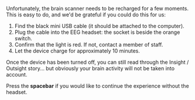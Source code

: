 Unfortunately, the brain scanner needs to be recharged for a few moments. This is easy to do, and we'd be grateful if you could do this for us:

1. Find the black mini USB cable (it should be attached to the computer).
2. Plug the cable into the EEG headset: the socket is beside the orange switch.
3. Confirm that the light is red. If not, contact a member of staff.
4. Let the device charge for approximately 10 minutes.

Once the device has been turned off, you can still read through the Insight / Outsight story... but obviously your brain activity will not be taken into account.

Press the **spacebar** if you would like to continue the experience without the headset.
